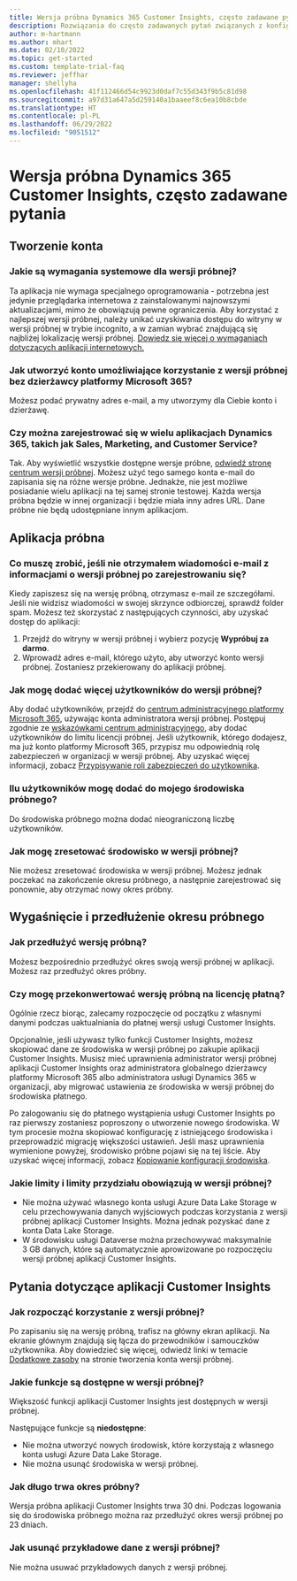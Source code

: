 ```yaml
---
title: Wersja próbna Dynamics 365 Customer Insights, często zadawane pytania
description: Rozwiązania do często zadawanych pytań związanych z konfiguracją wersji próbnej aplikacji Customer Insights i zarządzaniem nią. Dowiedz się, jak rozwiązywać problemy specyficzne dla platformy i aplikacji.
author: m-hartmann
ms.author: mhart
ms.date: 02/10/2022
ms.topic: get-started
ms.custom: template-trial-faq
ms.reviewer: jeffhar
manager: shellyha
ms.openlocfilehash: 41f112466d54c9923d0daf7c55d343f9b5c81d98
ms.sourcegitcommit: a97d31a647a5d259140a1baaeef8c6ea10b8cbde
ms.translationtype: HT
ms.contentlocale: pl-PL
ms.lasthandoff: 06/29/2022
ms.locfileid: "9051512"
---
```

# <a name="dynamics-365-customer-insights-trial-faq"></a>Wersja próbna Dynamics 365 Customer Insights, często zadawane pytania

## <a name="sign-up"></a>Tworzenie konta

### <a name="what-are-the-system-requirements-for-the-trial"></a>Jakie są wymagania systemowe dla wersji próbnej?

Ta aplikacja nie wymaga specjalnego oprogramowania - potrzebna jest jedynie przeglądarka internetowa z zainstalowanymi najnowszymi aktualizacjami, mimo że obowiązują pewne ograniczenia. Aby korzystać z najlepszej wersji próbnej, należy unikać uzyskiwania dostępu do witryny w wersji próbnej w trybie incognito, a w zamian wybrać znajdującą się najbliżej lokalizację wersji próbnej. [Dowiedz się więcej o wymaganiach dotyczących aplikacji internetowych.](/power-platform/admin/web-application-requirements)

### <a name="how-do-i-sign-up-for-the-trial-without-a-microsoft-365-tenant"></a>Jak utworzyć konto umożliwiające korzystanie z wersji próbnej bez dzierżawcy platformy Microsoft 365?

Możesz podać prywatny adres e-mail, a my utworzymy dla Ciebie konto i dzierżawę.

### <a name="can-i-sign-up-for-multiple-dynamics-365-apps-such-as-sales-marketing-and-customer-service"></a>Czy można zarejestrować się w wielu aplikacjach Dynamics 365, takich jak Sales, Marketing, and Customer Service?

Tak. Aby wyświetlić wszystkie dostępne wersje próbne, [odwiedź stronę centrum wersji próbnej](https://dynamics.microsoft.com/dynamics-365-free-trial). Możesz użyć tego samego konta e-mail do zapisania się na różne wersje próbne. Jednakże, nie jest możliwe posiadanie wielu aplikacji na tej samej stronie testowej. Każda wersja próbna będzie w innej organizacji i będzie miała inny adres URL. Dane próbne nie będą udostępniane innym aplikacjom.

## <a name="trial-app"></a>Aplikacja próbna

### <a name="i-didnt-receive-the-trial-details-email-after-signing-up-what-should-i-do"></a>Co muszę zrobić, jeśli nie otrzymałem wiadomości e-mail z informacjami o wersji próbnej po zarejestrowaniu się?

Kiedy zapiszesz się na wersję próbną, otrzymasz e-mail ze szczegółami. Jeśli nie widzisz wiadomości w swojej skrzynce odbiorczej, sprawdź folder spam. Możesz też skorzystać z następujących czynności, aby uzyskać dostęp do aplikacji:

1. Przejdź do witryny w wersji próbnej i wybierz pozycję **Wypróbuj za darmo**.
1. Wprowadź adres e-mail, którego użyto, aby utworzyć konto wersji próbnej. Zostaniesz przekierowany do aplikacji próbnej.

### <a name="how-do-i-add-more-users-to-a-trial"></a>Jak mogę dodać więcej użytkowników do wersji próbnej?

Aby dodać użytkowników, przejdź do [centrum administracyjnego platformy Microsoft 365](https://admin.microsoft.com), używając konta administratora wersji próbnej. Postępuj zgodnie ze [wskazówkami centrum administracyjnego](/microsoft-365/admin/add-users/add-users), aby dodać użytkowników do limitu licencji próbnej. Jeśli użytkownik, którego dodajesz, ma już konto platformy Microsoft 365, przypisz mu odpowiednią rolę zabezpieczeń w organizacji w wersji próbnej. Aby uzyskać więcej informacji, zobacz [Przypisywanie roli zabezpieczeń do użytkownika](/power-platform/admin/create-users-assign-online-security-roles#assign-a-security-role-to-a-user).

### <a name="how-many-users-can-i-add-to-my-trial-environment"></a>Ilu użytkowników mogę dodać do mojego środowiska próbnego?

Do środowiska próbnego można dodać nieograniczoną liczbę użytkowników.

### <a name="how-do-i-reset-the-trial-environment"></a>Jak mogę zresetować środowisko w wersji próbnej?

Nie możesz zresetować środowiska w wersji próbnej. Możesz jednak poczekać na zakończenie okresu próbnego, a następnie zarejestrować się ponownie, aby otrzymać nowy okres próbny.

## <a name="trial-expiration-and-extension"></a>Wygaśnięcie i przedłużenie okresu próbnego

### <a name="how-do-i-extend-the-trial"></a>Jak przedłużyć wersję próbną?

Możesz bezpośrednio przedłużyć okres swoją wersji próbnej w aplikacji. Możesz raz przedłużyć okres próbny.

### <a name="can-i-convert-the-trial-to-a-paid-license"></a>Czy mogę przekonwertować wersję próbną na licencję płatną?

Ogólnie rzecz biorąc, zalecamy rozpoczęcie od początku z własnymi danymi podczas uaktualniania do płatnej wersji usługi Customer Insights. 

Opcjonalnie, jeśli używasz tylko funkcji Customer Insights, możesz skopiować dane ze środowiska w wersji próbnej po zakupie aplikacji Customer Insights. Musisz mieć uprawnienia administrator wersji próbnej aplikacji Customer Insights oraz administratora globalnego dzierżawcy platformy Microsoft 365 albo administratora usługi Dynamics 365 w organizacji, aby migrować ustawienia ze środowiska w wersji próbnej do środowiska płatnego.

Po zalogowaniu się do płatnego wystąpienia usługi Customer Insights po raz pierwszy zostaniesz poproszony o utworzenie nowego środowiska. W tym procesie można skopiować konfigurację z istniejącego środowiska i przeprowadzić migrację większości ustawień. Jeśli masz uprawnienia wymienione powyżej, środowisko próbne pojawi się na tej liście. Aby uzyskać więcej informacji, zobacz [Kopiowanie konfiguracji środowiska](create-environment.md#copy-the-environment-configuration).

### <a name="what-are-the-trial-limits-and-quotas"></a>Jakie limity i limity przydziału obowiązują w wersji próbnej?

- Nie można używać własnego konta usługi Azure Data Lake Storage w celu przechowywania danych wyjściowych podczas korzystania z wersji próbnej aplikacji Customer Insights. Można jednak pozyskać dane z konta Data Lake Storage.
- W środowisku usługi Dataverse można przechowywać maksymalnie 3 GB danych, które są automatycznie aprowizowane po rozpoczęciu wersji próbnej aplikacji Customer Insights.

## <a name="customer-insights-specific-questions"></a>Pytania dotyczące aplikacji Customer Insights

### <a name="how-do-i-start-using-the-trial"></a>Jak rozpocząć korzystanie z wersji próbnej?

Po zapisaniu się na wersję próbną, trafisz na główny ekran aplikacji. Na ekranie głównym znajdują się łącza do przewodników i samouczków użytkownika. Aby dowiedzieć się więcej, odwiedź linki w temacie [Dodatkowe zasoby](trial-signup.md#additional-resources) na stronie tworzenia konta wersji próbnej.

### <a name="what-features-are-available-in-the-trial"></a>Jakie funkcje są dostępne w wersji próbnej?

Większość funkcji aplikacji Customer Insights jest dostępnych w wersji próbnej.

Następujące funkcje są **niedostępne**:

- Nie można utworzyć nowych środowisk, które korzystają z własnego konta usługi Azure Data Lake Storage.
- Nie można usunąć środowiska w wersji próbnej.

### <a name="how-long-does-the-trial-last"></a>Jak długo trwa okres próbny?

Wersja próbna aplikacji Customer Insights trwa 30 dni. Podczas logowania się do środowiska próbnego można raz przedłużyć okres wersji próbnej po 23 dniach.

### <a name="how-do-i-remove-sample-data-from-the-trial"></a>Jak usunąć przykładowe dane z wersji próbnej?

Nie można usuwać przykładowych danych z wersji próbnej.
